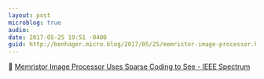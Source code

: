 ```yaml
---
layout: post
microblog: true
audio: 
date: 2017-05-25 19:51 -0400
guid: http://benhager.micro.blog/2017/05/25/memristor-image-processor.html
---
```

🚗 [Memristor Image Processor Uses Sparse Coding to See - IEEE Spectrum](http://spectrum.ieee.org/tech-talk/semiconductors/optoelectronics/memristor-camera-chip-uses-sparse-coding-to-see)
